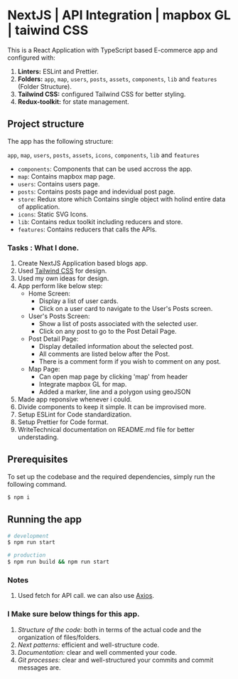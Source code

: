 # NextJS | API Integration | mapbox GL | taiwind CSS

This is a React Application with TypeScript based E-commerce app and configured with:

1. **Linters:** ESLint and Prettier.
2. **Folders:** `app`, `map`, `users`, `posts`, `assets`, `components`, `lib` and `features` (Folder Structure).
3. **Tailwind CSS:** configured Tailwind CSS for better styling.
4. **Redux-toolkit:** for state management.

## Project structure

The app has the following structure:

`app`, `map`, `users`, `posts`, `assets`, `icons`, `components`, `lib` and `features`

- `components`: Components that can be used accross the app.
- `map`: Contains mapbox map page.
- `users`: Contains users page.
- `posts`: Contains posts page and indevidual post page.
- `store`: Redux store which Contains single object with holind entire data of application.
- `icons`: Static SVG Icons.
- `lib`: Contains redux toolkit including reducers and store.
- `features`: Contains reducers that calls the APIs.

### Tasks : What I done.

1. Create NextJS Application based blogs app.
2. Used [Tailwind CSS](https://tailwindcss.com/) for design.
3. Used my own ideas for design.
4. App perform like below step:
   - Home Screen:
     - Display a list of user cards.
     - Click on a user card to navigate to the User's Posts screen.
   - User's Posts Screen:
     - Show a list of posts associated with the selected user.
     - Click on any post to go to the Post Detail Page.
   - Post Detail Page:
     - Display detailed information about the selected post.
     - All comments are listed below after the Post.
     - There is a comment form if you wish to comment on any post.
   - Map Page:
     - Can open map page by clicking 'map' from header
     - Integrate mapbox GL for map.
     - Added a marker, line and a polygon using geoJSON
5. Made app reponsive whenever i could.
6. Divide components to keep it simple. It can be improvised more.
7. Setup ESLint for Code standardization.
8. Setup Prettier for Code format.
9. WriteTechnical documentation on README.md file for better understading.

## Prerequisites

To set up the codebase and the required dependencies, simply run the following command.

```bash
$ npm i
```

## Running the app

```bash
# development
$ npm run start

# production
$ npm run build && npm run start
```

### Notes

1. Used fetch for API call. we can also use [Axios](https://github.com/axios/axios).

### I Make sure below things for this app.

1. _Structure of the code:_ both in terms of the actual code and the organization of files/folders.
2. _Next patterns:_ efficient and well-structure code.
3. _Documentation:_ clear and well commented your code.
4. _Git processes:_ clear and well-structured your commits and commit messages are.
